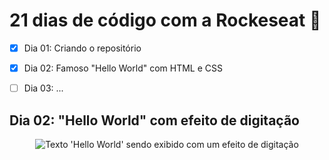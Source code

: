 # 21 dias de código com a Rockeseat 🚀

- [x] Dia 01: Criando o repositório
- [x] Dia 02: Famoso "Hello World" com HTML e CSS
- [ ] Dia 03: ...


## Dia 02: "Hello World" com efeito de digitação

<p align="center">
  <a><img src="./ida-02/animacao.gif" alt="Texto 'Hello World' sendo exibido com um efeito de digitação" title="Texto 'Hello World' sendo exibido com um efeito de digitação"></a>
</p>